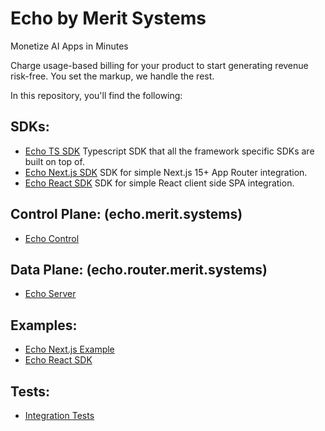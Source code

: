 # Echo by Merit Systems

Monetize AI Apps in Minutes

Charge usage-based billing for your product to start generating revenue risk-free. You set the markup, we handle the rest.

In this repository, you'll find the following:

## SDKs:

- [Echo TS SDK](./echo-typescript-sdk) Typescript SDK that all the framework specific SDKs are built on top of.
- [Echo Next.js SDK](./echo-next-sdk) SDK for simple Next.js 15+ App Router integration.
- [Echo React SDK](./echo-react-sdk) SDK for simple React client side SPA integration.

## Control Plane: (echo.merit.systems)

- [Echo Control](./echo-control)

## Data Plane: (echo.router.merit.systems)

- [Echo Server](./echo-server)

## Examples:

- [Echo Next.js Example](./examples/next-sdk-example)
- [Echo React SDK](./examples/vite)

## Tests:

- [Integration Tests](./integration-tests)
